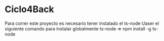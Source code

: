 # Ciclo4Back

Para correr este proyecto es necesario tener instalado el ts-node
Uaser el siguiente comando para instalar globalmente ts-node  =>  npm install -g ts-node